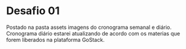 # Desafio 01

Postado na pasta assets imagens do cronograma semanal e diário. <br>Cronograma diário estarei atualizando de acordo com os materias que forem liberados na plataforma GoStack.